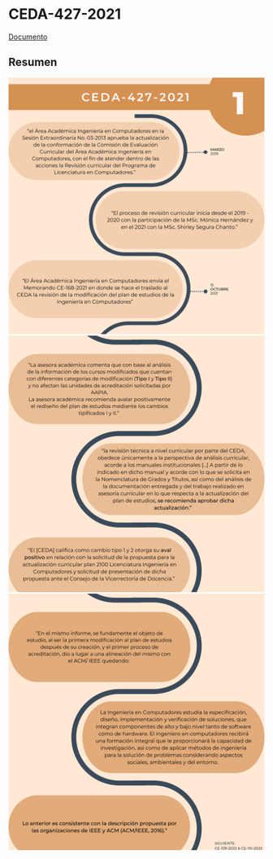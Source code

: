 # CEDA-427-2021

[Documento](https://raw.githubusercontent.com/aseic/assets/master/revision_curricular/docs/ceda_427_2021/ceda_427_2021.pdf)

## Resumen

![](https://raw.githubusercontent.com/aseic/assets/master/revision_curricular/docs/ceda_427_2021/timeline_1.png "")
![](https://raw.githubusercontent.com/aseic/assets/master/revision_curricular/docs/ceda_427_2021/timeline_2.png "")
![](https://raw.githubusercontent.com/aseic/assets/master/revision_curricular/docs/ceda_427_2021/timeline_3.png "")
